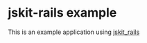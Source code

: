 jskit-rails example
===================

This is an example application using [jskit_rails](https://github.com/daytonn/jskit_rails)

